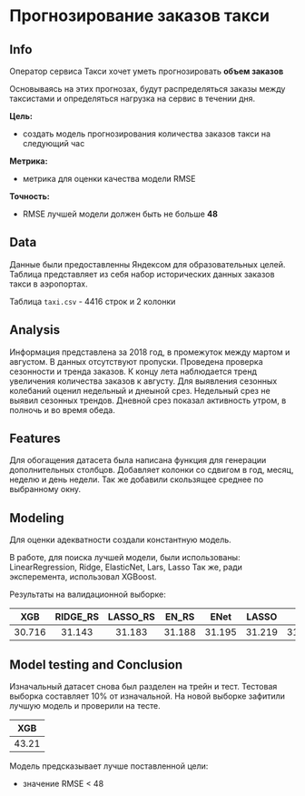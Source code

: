 # Прогнозирование заказов такси

## **Info**
Оператор сервиса Такси хочет уметь прогнозировать **объем заказов**

Основываясь на этих прогнозах, будут распределяться заказы между таксистами и определяться нагрузка на сервис в течении дня.


**Цель:**
- создать модель прогнозирования количества заказов такси на следующий час

**Метрика:**
- метрика для оценки качества модели RMSE

**Точность:**
- RMSE лучшей модели должен быть не больше **48**


## **Data**

Данные были предоставленны Яндексом для образовательных целей. 
Таблица представляет из себя набор исторических данных заказов такси в аэропортах.

Таблица `taxi.csv` - 4416 строк и 2 колонки

## **Analysis** 

Информация представлена за 2018 год, в промежуток между мартом и августом.
В данных отсутствуют пропуски.
Проведена проверка сезонности и тренда заказов.
К концу лета наблюдается тренд увеличения количества заказов к августу.
Для выявления сезонных колебаний оценил недельный и днеыной срез. Недельный срез не выявил сезонных трендов. Дневной срез показал активность утром, в полночь и во время обеда.

## **Features** 

Для обогащения датасета была написана функция для генерации дополнительных столбцов. Добавляет колонки со сдвигом в год, месяц, неделю и день недели. Так же добавили скользящее среднее по выбранному окну.


## **Modeling**

Для оценки адекватности создали константную модель.

В работе, для поиска лучшей модели, были использованы: LinearRegression, Ridge, ElasticNet, Lars, Lasso
Так же, ради эксперемента, использовал XGBoost.

Результаты на валидационной выборке:

| XGB | RIDGE_RS | LASSO_RS | EN_RS | ENet | LASSO | LR | RIDGE | RF | RF_RS | LARS_RS | LARS |
|:------:|:-------:|:------:|:-------:|:------:|:-------:|:------:|:-------:|:------:|:-------:|:------:|:-------:|
| 30.716 | 31.143 | 31.183 | 31.188 | 31.195 | 31.219 | 31.244 | 31.261 | 31.365 | 32.054 | 36.159 | 44.353 |

## **Model testing and Conclusion**

Изначальный датасет снова был разделен на трейн и тест.
Тестовая выборка составляет 10% от изначальной.
На новой выборке зафитили лучшую модель и проверили на тесте.

| XGB |
|:---:|
| 43.21 |

Модель предсказывает лучше поставленной цели:
- значение RMSE < 48


